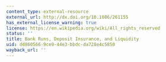 ```yaml
---
content_type: external-resource
external_url: http://dx.doi.org/10.1086/261155
has_external_license_warning: true
license: https://en.wikipedia.org/wiki/All_rights_reserved
status: ''
title: Bank Runs, Deposit Insurance, and Liquidity
uid: dd860566-9ce9-44e3-bbdc-da728e4c5850
wayback_url: ''
---
```

